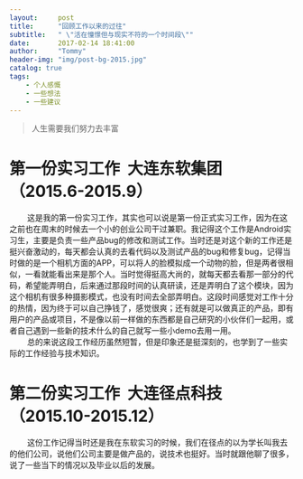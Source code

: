 ```yaml
---
layout:     post
title:      "回顾工作以来的过往"
subtitle:   " \"活在憧憬但与现实不符的一个时间段\""
date:       2017-02-14 18:41:00
author:     "Tommy"
header-img: "img/post-bg-2015.jpg"
catalog: true
tags:
    - 个人感慨
    - 一些想法
    - 一些建议
---
```


> 人生需要我们努力去丰富

# 第一份实习工作  大连东软集团（2015.6-2015.9）

&nbsp;&nbsp;&nbsp;&nbsp;&nbsp;&nbsp;&nbsp;&nbsp;这是我的第一份实习工作，其实也可以说是第一份正式实习工作，因为在这之前也在周末的时候去一个小的创业公司干过兼职。我记得这个工作是Android实习生，主要是负责一些产品bug的修改和测试工作。当时还是对这个新的工作还是挺兴奋激动的，每天都会认真的去看代码以及测试产品的bug和修复bug，记得当时做的是一个相机方面的APP，可以将人的脸模拟成一个动物的脸，但是两者很相似，一看就能看出来是那个人。当时觉得挺高大尚的，就每天都去看那一部分的代码，希望能弄明白，后来通过那段时间的认真研读，还是弄明白了这个模块，因为这个相机有很多种摄影模式，也没有时间去全部弄明白。这段时间感觉对工作十分的热情，因为终于可以自己挣钱了，感觉很爽；还有就是可以做真正的产品，即有用户的产品或项目，不是像以前一样做的东西都是自己研究的小伙伴们一起用，或者自己遇到一些新的技术什么的自己就写一些小demo去用一用。<br/>
&nbsp;&nbsp;&nbsp;&nbsp;&nbsp;&nbsp;&nbsp;&nbsp;总的来说这段工作经历虽然短暂，但是印象还是挺深刻的，也学到了一些实际的工作经验与技术知识。

# 第二份实习工作  大连径点科技（2015.10-2015.12）
&nbsp;&nbsp;&nbsp;&nbsp;&nbsp;&nbsp;&nbsp;&nbsp;这份工作记得当时还是我在东软实习的时候，我们在径点的以为学长叫我去的他们公司，说他们公司主要是做产品的，说技术也挺好。当时就跟他聊了很多，说了一些当下的情况以及毕业以后的发展。

